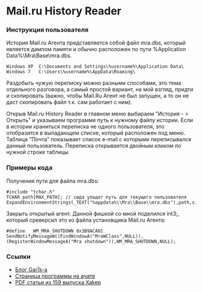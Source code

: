 Mail.ru History Reader
===
### Инструкция пользователя
История Mail.ru Агента представляется собой файл mra.dbs, который является дампом памяти и обычно расположен по пути %Application Data%\Mra\Base\mra.dbs.

	Windows XP  C:\Documents and Settings\%username%\Application Data\
	Windows 7	С:\Users\%username%\AppData\Roaming\

Раздобыть чужую переписку можно разными способами, это тема отдельного разговора, а самый простой вариант, на мой взгляд, придти и скопировать (важно, чтобы Mail.Ru Агент не был запущен, а то он не даст скопировать файл т.к. сам работает с ним).

Открыв Mail.ru History Reader в главном меню выбираем "История - > Открыть" и указываем программе путь к нужному файлу истории. 
Если в истории храниться переписка не одного пользователя, это отобразится в выпадающем списке, который расположен под меню.
Таблица "Почта" показывает список e-mail с которыми переписывался данный пользователь.
Переписка открывается двойным кликом по нужной строке таблицы.
### Примеры кода
Получения пути для файла mra.dbs:

	#include "tchar.h"
	TCHAR path[MAX_PATH]; // сюда упадет путь для текущего пользователя  
	ExpandEnvironmentStrings(_TEXT("%appdata%\\Mra\\Base\\mra.dbs"),path,sizeof(path));
	
Закрыть открытый агент. Данной фишкой со мной поделился int3;, который среверсил это из файла установщика Mail.ru Агента:

	#define   WM_MRA_SHUTDOWN 0x3B9ACA01
	SendNotifyMessageW((FindWindowA("MraWClass",NULL)),(RegisterWindowMessageA("Mra shutdown")),WM_MRA_SHUTDOWN,NULL);

### Ссылки
  - [Блог Gar|k-а](http://c0dedgarik.blogspot.ru/)
  - [Страница программы на ачате](https://forum.antichat.ru/thread114077.html)
  - [PDF статьи из 159 выпуска Xakep](https://dl.dropbox.com/u/64727368/mra.reader_xa159.pdf)

